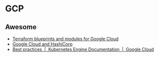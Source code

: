 # GCP

## Awesome

- [Terraform blueprints and modules for Google Cloud](https://cloud.google.com/docs/terraform/blueprints/terraform-blueprints)
- [Google Cloud and HashiCorp](https://github.com/terraform-google-modules)
- [Best practices  |  Kubernetes Engine Documentation  |  Google Cloud](https://cloud.google.com/kubernetes-engine/docs/best-practices)
